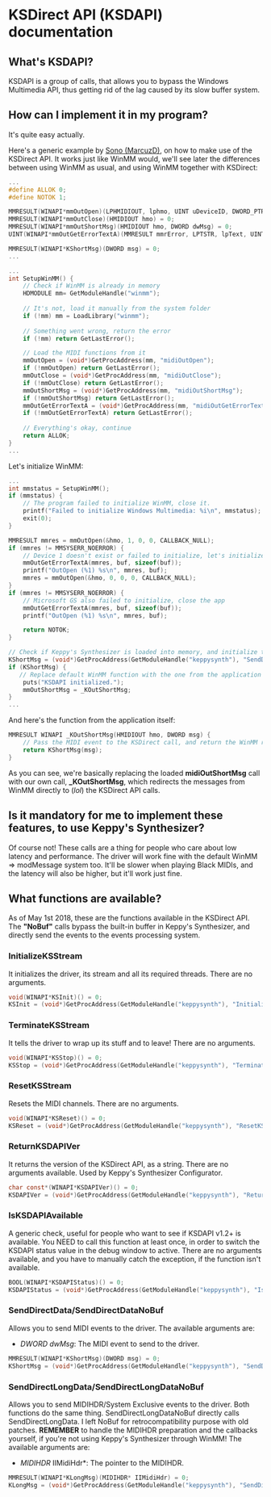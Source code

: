 # KSDirect API (KSDAPI) documentation
## What's KSDAPI?
KSDAPI is a group of calls, that allows you to bypass the Windows Multimedia API, thus getting rid of the lag caused by its slow buffer system.

## How can I implement it in my program?
It's quite easy actually.

Here's a generic example by [Sono (MarcuzD)](https://github.com/MarcuzD), on how to make use of the KSDirect API.
It works just like WinMM would, we'll see later the differences between using WinMM as usual, and using WinMM together with KSDirect:
```c
...
#define ALLOK 0;
#define NOTOK 1;

MMRESULT(WINAPI*mmOutOpen)(LPHMIDIOUT, lphmo, UINT uDeviceID, DWORD_PTR dwCallback, DWORD_PTR dwCallbackInstance, DWORD dwFlags) = 0;
MMRESULT(WINAPI*mmOutClose)(HMIDIOUT hmo) = 0;
MMRESULT(WINAPI*mmOutShortMsg)(HMIDIOUT hmo, DWORD dwMsg) = 0;
UINT(WINAPI*mmOutGetErrorTextA)(MMRESULT mmrError, LPTSTR, lpText, UINT cchText) = 0;

MMRESULT(WINAPI*KShortMsg)(DWORD msg) = 0;
...

...
int SetupWinMM() {
    // Check if WinMM is already in memory
    HDMODULE mm= GetModuleHandle("winmm");
    
    // It's not, load it manually from the system folder
    if (!mm) mm = LoadLibrary("winmm");
    
    // Something went wrong, return the error
    if (!mm) return GetLastError();

    // Load the MIDI functions from it
    mmOutOpen = (void*)GetProcAddress(mm, "midiOutOpen");
    if (!mmOutOpen) return GetLastError();
    mmOutClose = (void*)GetProcAddress(mm, "midiOutClose");
    if (!mmOutClose) return GetLastError();
    mmOutShortMsg = (void*)GetProcAddress(mm, "midiOutShortMsg");
    if (!mmOutShortMsg) return GetLastError();
    mmOutGetErrorTextA = (void*)GetProcAddress(mm, "midiOutGetErrorTextA");
    if (!mmOutGetErrorTextA) return GetLastError();
    
    // Everything's okay, continue
    return ALLOK;
}
...
```

Let's initialize WinMM:
```c
...
int mmstatus = SetupWinMM();
if (mmstatus) {
    // The program failed to initialize WinMM, close it.
    printf("Failed to initialize Windows Multimedia: %i\n", mmstatus);
    exit(0);
}

MMRESULT mmres = mmOutOpen(&hmo, 1, 0, 0, CALLBACK_NULL);
if (mmres != MMSYSERR_NOERROR) {
    // Device 1 doesn't exist or failed to initialize, let's initialize Microsoft GS instead
    mmOutGetErrorTextA(mmres, buf, sizeof(buf));
    printf("OutOpen (%1) %s\n", mmres, buf);
    mmres = mmOutOpen(&hmo, 0, 0, 0, CALLBACK_NULL);
}
if (mmres != MMSYSERR_NOERROR) {
    // Microsoft GS also failed to initialize, close the app
    mmOutGetErrorTextA(mmres, buf, sizeof(buf));
    printf("OutOpen (%1) %s\n", mmres, buf);

    return NOTOK; 
}

// Check if Keppy's Synthesizer is loaded into memory, and initialize the KSDirect calls
KShortMsg = (void*)GetProcAddress(GetModuleHandle("keppysynth"), "SendDirectData");
if (KShortMsg) {
   // Replace default WinMM function with the one from the application itself
    puts("KSDAPI initialized.");
    mmOutShortMsg = _KOutShortMsg;
}
...
```

And here's the function from the application itself:
```c
MMRESULT WINAPI _KOutShortMsg(HMIDIOUT hmo, DWORD msg) {
    // Pass the MIDI event to the KSDirect call, and return the WinMM result
    return KShortMsg(msg);
}
```

As you can see, we're basically replacing the loaded **midiOutShortMsg** call with our own call, **_KOutShortMsg**, which redirects the messages from WinMM directly to (*lol*) the KSDirect API calls.

## Is it mandatory for me to implement these features, to use Keppy's Synthesizer?
Of course not! These calls are a thing for people who care about low latency and performance.
The driver will work fine with the default WinMM => modMessage system too.
It'll be slower when playing Black MIDIs, and the latency will also be higher, but it'll work just fine.

## What functions are available?
As of May 1st 2018, these are the functions available in the KSDirect API.
The **"NoBuf"** calls bypass the built-in buffer in Keppy's Synthesizer, and directly send the events to the events processing system.
### **InitializeKSStream**
It initializes the driver, its stream and all its required threads. There are no arguments.

```c
void(WINAPI*KSInit)() = 0;
KSInit = (void*)GetProcAddress(GetModuleHandle("keppysynth"), "InitializeKSStream");
```

### **TerminateKSStream**
It tells the driver to wrap up its stuff and to leave! There are no arguments.

```c
void(WINAPI*KSStop)() = 0;
KSStop = (void*)GetProcAddress(GetModuleHandle("keppysynth"), "TerminateKSStream");
```

### **ResetKSStream**
Resets the MIDI channels. There are no arguments.

```c
void(WINAPI*KSReset)() = 0;
KSReset = (void*)GetProcAddress(GetModuleHandle("keppysynth"), "ResetKSStream");
```

### **ReturnKSDAPIVer**
It returns the version of the KSDirect API, as a string. There are no arguments available.
Used by Keppy's Synthesizer Configurator.

```c
char const*(WINAPI*KSDAPIVer)() = 0;
KSDAPIVer = (void*)GetProcAddress(GetModuleHandle("keppysynth"), "ReturnKSDAPIVer");
```

### **IsKSDAPIAvailable**
A generic check, useful for people who want to see if KSDAPI v1.2+ is available.
You NEED to call this function at least once, in order to switch the KSDAPI status value in the debug window to active.
There are no arguments available, and you have to manually catch the exception, if the function isn't available.

```c
BOOL(WINAPI*KSDAPIStatus)() = 0;
KSDAPIStatus = (void*)GetProcAddress(GetModuleHandle("keppysynth"), "IsKSDAPIAvailable");
```

### **SendDirectData/SendDirectDataNoBuf**
Allows you to send MIDI events to the driver. The available arguments are:

- *DWORD dwMsg*: The MIDI event to send to the driver.
```c
MMRESULT(WINAPI*KShortMsg)(DWORD msg) = 0;
KShortMsg = (void*)GetProcAddress(GetModuleHandle("keppysynth"), "SendDirectData"); // Or SendDirectDataNoBuf
```

### **SendDirectLongData/SendDirectLongDataNoBuf**
Allows you to send MIDIHDR/System Exclusive events to the driver.
Both functions do the same thing. SendDirectLongDataNoBuf directly calls SendDirectLongData. I left NoBuf for retrocompatibility purpose with old patches.
**REMEMBER** to handle the MIDIHDR preparation and the callbacks yourself, if you're not using Keppy's Synthesizer through WinMM!
The available arguments are:

- *MIDIHDR* IIMidiHdr*: The pointer to the MIDIHDR.
```c
MMRESULT(WINAPI*KLongMsg)(MIDIHDR* IIMidiHdr) = 0;
KLongMsg = (void*)GetProcAddress(GetModuleHandle("keppysynth"), "SendDirectLongData"); // Or SendDirectLongDataNoBuf
```